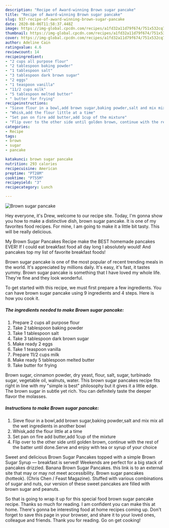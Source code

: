 ```yaml
---
description: "Recipe of Award-winning Brown sugar pancake"
title: "Recipe of Award-winning Brown sugar pancake"
slug: 937-recipe-of-award-winning-brown-sugar-pancake
date: 2020-08-06T11:58:37.448Z
image: https://img-global.cpcdn.com/recipes/a1fd32a11d79f674/751x532cq70/brown-sugar-pancake-recipe-main-photo.jpg
thumbnail: https://img-global.cpcdn.com/recipes/a1fd32a11d79f674/751x532cq70/brown-sugar-pancake-recipe-main-photo.jpg
cover: https://img-global.cpcdn.com/recipes/a1fd32a11d79f674/751x532cq70/brown-sugar-pancake-recipe-main-photo.jpg
author: Adeline Cain
ratingvalue: 4.6
reviewcount: 14
recipeingredient:
- "2 cups all purpose flour"
- "2 tablespoon baking powder"
- "1 tablespoon salt"
- "3 tablespoon dark brown sugar"
- "2 eggs"
- "1 teaspoon vanilla"
- "11/2 cups milk"
- "5 tablespoon melted butter"
- " butter for frying"
recipeinstructions:
- "Sieve flour in a bowl,add brown sugar,baking powder,salt and mix mix all the wet ingredients in another bowl"
- "Whisk,add the flour little at a time"
- "Set pan on fire add butter,add 1cup of the mixture"
- "Flip over to the other side until golden brown, continue with the rest of the batter until done.Serve and enjoy with tea or syrup of your choice"
categories:
- Recipe
tags:
- brown
- sugar
- pancake

katakunci: brown sugar pancake 
nutrition: 293 calories
recipecuisine: American
preptime: "PT28M"
cooktime: "PT55M"
recipeyield: "3"
recipecategory: Lunch

---
```



![Brown sugar pancake](https://img-global.cpcdn.com/recipes/a1fd32a11d79f674/751x532cq70/brown-sugar-pancake-recipe-main-photo.jpg)

Hey everyone, it's Drew, welcome to our recipe site. Today, I'm gonna show you how to make a distinctive dish, brown sugar pancake. It is one of my favorites food recipes. For mine, I am going to make it a little bit tasty. This will be really delicious.

My Brown Sugar Pancakes Recipe make the BEST homemade pancakes EVER! If I could eat breakfast food all day long I absolutely would! And pancakes top my list of favorite breakfast foods!

Brown sugar pancake is one of the most popular of recent trending meals in the world. It's appreciated by millions daily. It's easy, it's fast, it tastes yummy. Brown sugar pancake is something that I have loved my whole life. They're fine and they look wonderful.


To get started with this recipe, we must first prepare a few ingredients. You can have brown sugar pancake using 9 ingredients and 4 steps. Here is how you cook it.

<!--inarticleads1-->

##### The ingredients needed to make Brown sugar pancake:

1. Prepare 2 cups all purpose flour
1. Take 2 tablespoon baking powder
1. Take 1 tablespoon salt
1. Take 3 tablespoon dark brown sugar
1. Make ready 2 eggs
1. Take 1 teaspoon vanilla
1. Prepare 11/2 cups milk
1. Make ready 5 tablespoon melted butter
1. Take  butter for frying


Brown sugar, cinnamon powder, dry yeast, flour, salt, sugar, turbinado sugar, vegetable oil, walnuts, water. This brown sugar pancakes recipe fits right in line with my &#34;simple is best&#34; philosophy but it gives it a little edge. The brown sugar in subtle yet rich. You can definitely taste the deeper flavor the molasses. 

<!--inarticleads2-->

##### Instructions to make Brown sugar pancake:

1. Sieve flour in a bowl,add brown sugar,baking powder,salt and mix mix all the wet ingredients in another bowl
1. Whisk,add the flour little at a time
1. Set pan on fire add butter,add 1cup of the mixture
1. Flip over to the other side until golden brown, continue with the rest of the batter until done.Serve and enjoy with tea or syrup of your choice


Sweet and delicious Brown Sugar Pancakes topped with a simple Brown Sugar Syrup — breakfast is served! Weekends are perfect for a big stack of pancakes drizzled. Banana Brown Sugar Pancakes. this link is to an external site that may or may not meet accessibility. Brown sugar pancakes (hotteok). (Chris Chen / Feast Magazine). Stuffed with various combinations of sugar and nuts, our version of these sweet pancakes are filled with brown sugar and peanuts. 

So that is going to wrap it up for this special food brown sugar pancake recipe. Thanks so much for reading. I am confident you can make this at home. There's gonna be interesting food at home recipes coming up. Don't forget to save this page in your browser, and share it to your loved ones, colleague and friends. Thank you for reading. Go on get cooking!
